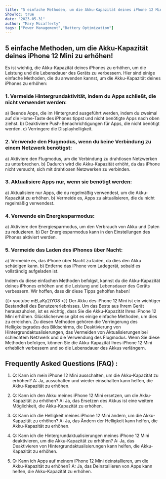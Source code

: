 ```yaml
---
title: "5 einfache Methoden, um die Akku-Kapazität deines iPhone 12 Mini zu erhöhen!"
ShowToc: true 
date: "2023-05-31"
author: "Mary Mccafferty" 
tags: ["Power Management","Battery Optimization"]
---
```

## 5 einfache Methoden, um die Akku-Kapazität deines iPhone 12 Mini zu erhöhen!
Es ist wichtig, die Akku-Kapazität deines iPhones zu erhöhen, um die Leistung und die Lebensdauer des Geräts zu verbessern. Hier sind einige einfache Methoden, die du anwenden kannst, um die Akku-Kapazität deines iPhones zu erhöhen:

### 1. Vermeide Hintergrundaktivität, indem du Apps schließt, die nicht verwendet werden: 
a) Beende Apps, die im Hintergrund ausgeführt werden, indem du zweimal auf die Home-Taste des iPhones tippst und nicht benötigte Apps nach oben ziehst. 
b) Deaktiviere Push-Benachrichtigungen für Apps, die nicht benötigt werden. 
c) Verringere die Displayhelligkeit.

### 2. Verwende den Flugmodus, wenn du keine Verbindung zu einem Netzwerk benötigst: 
a) Aktiviere den Flugmodus, um die Verbindung zu drahtlosen Netzwerken zu unterbrechen. 
b) Dadurch wird die Akku-Kapazität erhöht, da das iPhone nicht versucht, sich mit drahtlosen Netzwerken zu verbinden.

### 3. Aktualisiere Apps nur, wenn sie benötigt werden: 
a) Aktualisiere nur Apps, die du regelmäßig verwendest, um die Akku-Kapazität zu erhöhen. 
b) Vermeide es, Apps zu aktualisieren, die du nicht regelmäßig verwendest.

### 4. Verwende ein Energiesparmodus: 
a) Aktiviere den Energiesparmodus, um den Verbrauch von Akku und Daten zu reduzieren. 
b) Der Energiesparmodus kann in den Einstellungen des iPhones aktiviert werden.

### 5. Vermeide das Laden des iPhones über Nacht: 
a) Vermeide es, das iPhone über Nacht zu laden, da dies den Akku schädigen kann. 
b) Entferne das iPhone vom Ladegerät, sobald es vollständig aufgeladen ist.

Indem du diese einfachen Methoden befolgst, kannst du die Akku-Kapazität deines iPhones erhöhen und die Leistung und Lebensdauer des Geräts verbessern. Wir hoffen, dass dir diese Tipps geholfen haben!

{{< youtube mELaKy2tYO8 >}} 
Der Akku des iPhone 12 Mini ist ein wichtiger Bestandteil des Benutzererlebnisses. Um das Beste aus Ihrem Gerät herauszuholen, ist es wichtig, dass Sie die Akku-Kapazität Ihres iPhone 12 Mini erhöhen. Glücklicherweise gibt es einige einfache Methoden, um dies zu erreichen. Zu diesen Methoden gehören die Verringerung des Helligkeitsgrades des Bildschirms, die Deaktivierung von Hintergrundaktualisierungen, das Vermeiden von Aktualisierungen bei schlechtem Netzwerk und die Verwendung des Flugmodus. Wenn Sie diese Methoden befolgen, können Sie die Akku-Kapazität Ihres iPhone 12 Mini erheblich verbessern und so die Lebensdauer des Akkus verlängern.

## Frequently Asked Questions (FAQ) :
1. Q: Kann ich mein iPhone 12 Mini ausschalten, um die Akku-Kapazität zu erhöhen? 
A: Ja, ausschalten und wieder einschalten kann helfen, die Akku-Kapazität zu erhöhen.

2. Q: Kann ich den Akku meines iPhone 12 Mini ersetzen, um die Akku-Kapazität zu erhöhen? 
A: Ja, das Ersetzen des Akkus ist eine weitere Möglichkeit, die Akku-Kapazität zu erhöhen.

3. Q: Kann ich die Helligkeit meines iPhone 12 Mini ändern, um die Akku-Kapazität zu erhöhen? 
A: Ja, das Ändern der Helligkeit kann helfen, die Akku-Kapazität zu erhöhen.

4. Q: Kann ich die Hintergrundaktualisierungen meines iPhone 12 Mini deaktivieren, um die Akku-Kapazität zu erhöhen? 
A: Ja, das Deaktivieren von Hintergrundaktualisierungen kann helfen, die Akku-Kapazität zu erhöhen.

5. Q: Kann ich Apps auf meinem iPhone 12 Mini deinstallieren, um die Akku-Kapazität zu erhöhen? 
A: Ja, das Deinstallieren von Apps kann helfen, die Akku-Kapazität zu erhöhen.


